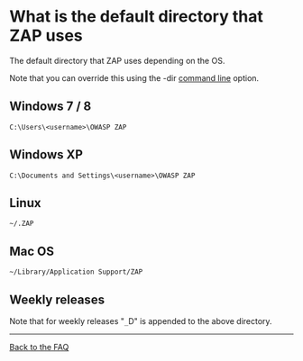 # What is the default directory that ZAP uses

The default directory that ZAP uses depending on the OS.

Note that you can override this using the -dir [command line](https://github.com/zaproxy/zap-core-help/wiki/HelpCmdline) option.

## Windows 7 / 8
```
C:\Users\<username>\OWASP ZAP
```

## Windows XP
```
C:\Documents and Settings\<username>\OWASP ZAP
```

## Linux
```
~/.ZAP
```

## Mac OS
```
~/Library/Application Support/ZAP
```

## Weekly releases
Note that for weekly releases "`_`D" is appended to the above directory.


---

[Back to the FAQ](FAQtoplevel)